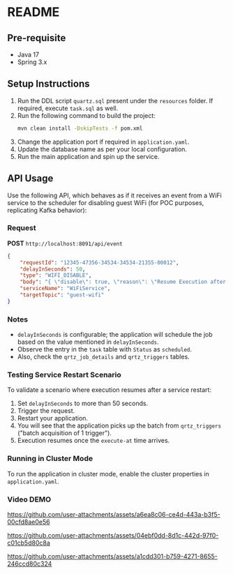 # README

## Pre-requisite
- Java 17
- Spring 3.x

## Setup Instructions

1. Run the DDL script `quartz.sql` present under the `resources` folder. If required, execute `task.sql` as well.
2. Run the following command to build the project:
   ```sh
   mvn clean install -DskipTests -f pom.xml
   ```
3. Change the application port if required in `application.yaml`.
4. Update the database name as per your local configuration.
5. Run the main application and spin up the service.

## API Usage

Use the following API, which behaves as if it receives an event from a WiFi service to the scheduler for disabling guest WiFi (for POC purposes, replicating Kafka behavior):

### Request

**POST** `http://localhost:8091/api/event`

```json
{
    "requestId": "12345-47356-34534-34534-21355-00012",
    "delayInSeconds": 50,
    "type": "WIFI_DISABLE",
    "body": "{ \"disable\": true, \"reason\": \"Resume Execution after service restart\" }",
    "serviceName": "WiFiService",
    "targetTopic": "guest-wifi"
}
```

### Notes
- `delayInSeconds` is configurable; the application will schedule the job based on the value mentioned in `delayInSeconds`.
- Observe the entry in the `task` table with `Status` as `scheduled`.
- Also, check the `qrtz_job_details` and `qrtz_triggers` tables.

### Testing Service Restart Scenario
To validate a scenario where execution resumes after a service restart:
1. Set `delayInSeconds` to more than 50 seconds.
2. Trigger the request.
3. Restart your application.
4. You will see that the application picks up the batch from `qrtz_triggers` ("batch acquisition of 1 trigger").
5. Execution resumes once the `execute-at` time arrives.

### Running in Cluster Mode
To run the application in cluster mode, enable the cluster properties in `application.yaml`.

### Video DEMO


https://github.com/user-attachments/assets/a6ea8c06-ce4d-443a-b3f5-00cfd8ae0e56


https://github.com/user-attachments/assets/04ebf0dd-8d1c-442d-97f0-c01cb5d80c8a


https://github.com/user-attachments/assets/a1cdd301-b759-4271-8655-246ccd80c324


